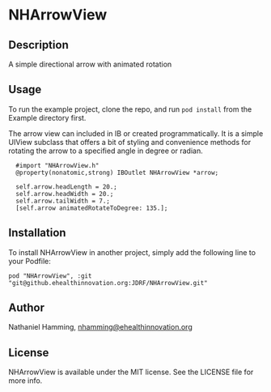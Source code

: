 # NHArrowView

## Description

A simple directional arrow with animated rotation

## Usage

To run the example project, clone the repo, and run `pod install` from the Example directory first.

The arrow view can included in IB or created programmatically. It is a simple UIView subclass that offers a bit of styling and convenience methods for rotating the arrow to a specified angle in degree or radian.

```
  #import "NHArrowView.h"
  @property(nonatomic,strong) IBOutlet NHArrowView *arrow;

  self.arrow.headLength = 20.;
  self.arrow.headWidth = 20.;
  self.arrow.tailWidth = 7.;
  [self.arrow animatedRotateToDegree: 135.];
```

## Installation

To install NHArrowView in another project, simply add the following line to your Podfile:

    pod "NHArrowView", :git "git@github.ehealthinnovation.org:JDRF/NHArrowView.git"

## Author

Nathaniel Hamming, nhamming@ehealthinnovation.org

## License

NHArrowView is available under the MIT license. See the LICENSE file for more info.

